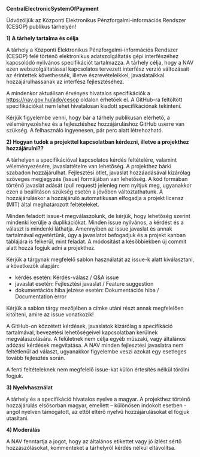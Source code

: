 **CentralElectronicSystemOfPayment**

Üdvözöljük az Központi Elektronikus Pénzforgalmi-információs Rendszer (CESOP) publikus tárhelyén!

**1) A tárhely tartalma és célja**

A tárhely a Központi Elektronikus Pénzforgalmi-információs Rendszer (CESOP) felé történő elektronikus adatszolgáltatás gépi interfészéhez kapcsolódó nyilvános specifikációt tartalmazza. A tárhely célja, hogy a NAV ezen webszolgáltatással kapcsolatos tervezett interfész verzió változásait az érintettek követhessék, illetve észrevételeikkel, javaslataikkal hozzájárulhassanak az interfész fejlesztéséhez.

A mindenkor aktuálisan érvényes hivatalos specifikációk a https://nav.gov.hu/ado/cesop oldalon érhetőek el. A GitHub-ra feltöltött specifikációkat nem lehet hivatalosan kiadott specifikációnak tekinteni.

Kérjük figyelembe venni, hogy bár a tárhely publikusan elérhető, a véleményezéshez és a fejlesztéshez hozzájáruláshoz GitHub userre van szükség. A felhasználó ingyenesen, pár perc alatt létrehozható.

**2) Hogyan tudok a projekttel kapcsolatban kérdezni, illetve a projekthez hozzájárulni??**

A tárhelyen a specifikációval kapcsolatos kérdés feltételére, valamint véleményezésére, javaslattételre van lehetőség. A projekthez bárki szabadon hozzájárulhat. Fejlesztési ötlet, javaslat hozzáadásával kizárólag szöveges megjegyzés (issue) formájában van lehetőség. A kód formában történő javaslat adását (pull request) jelenleg nem nyitjuk meg, ugyanakkor ezen a beállításon szükség esetén a jövőben változtathatunk. A hozzájáruláskor a hozzájáruló automatikusan elfogadja a projekt licensz (MIT) által meghatározott feltételeket.

Minden feladott issue-t megválaszolunk, de kérjük, hogy lehetőség szerint mindenki kerülje a duplikációkat. Minden issue nyilvános, a kérdést és a választ is mindenki láthatja. Amennyiben az issue javaslat és annak tartalmával egyetértünk, úgy a javaslatot befogadjuk és a projekt kanban táblájára is felkerül, mint feladat. A módosítást a későbbiekben új commit alatt hozzá fogjuk adni a projekthez.

Kérjük a tárgynak megfelelő sablon használatát az issue-k alatt kiválasztani, a következők alapján:

* kérdés esetén: Kérdés-válasz / Q&A issue
* javaslat esetén: Fejlesztési javaslat / Feature suggestion
* dokumentációs hiba jelzése esetén: Dokumentációs hiba / Documentation error

Kérjük a sablon tárgy mezőjében a címke utáni részt annak megfelelően kitölteni, amire az issue vonatkozik!

A GitHub-on közzétett kérdések, javaslatok kizárólag a specifikáció tartalmával, bevezetési lehetőségeivel kapcsolatban kerülnek megválaszolására. A felületnek nem célja egyéb műszaki, vagy általános adózási kérdések megvitatása. A NAV minden fejlesztési javaslatra nem feltétlenül ad választ, ugyanakkor figyelembe veszi azokat egy esetleges tovább fejlesztés során.

A fenti feltételeknek nem megfelelő issue-kat külön értesítés nélkül törölni fogjuk.

**3) Nyelvhasználat**

A tárhely és a specifikáció hivatalos nyelve a magyar. A projekthez történő hozzájárulás elsősorban magyar, emellett – különösen indokolt esetben - angol nyelven támogatott, az ettől eltérő nyelvű hozzájárulásokat el fogjuk utasítani.

**4) Moderálás**

A NAV fenntartja a jogot, hogy az általános etikettet vagy jó ízlést sértő hozzászólásokat, kommenteket a tárhelyről kérdés nélkül eltávolítsa.
